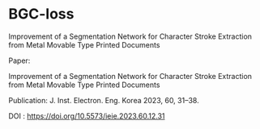 # BGC-loss
Improvement of a Segmentation Network for Character Stroke Extraction from Metal Movable Type Printed Documents

Paper:

Improvement of a Segmentation Network for Character Stroke Extraction from Metal Movable Type Printed Documents

Publication:  J. Inst. Electron. Eng. Korea 2023, 60, 31–38.

DOI : https://doi.org/10.5573/ieie.2023.60.12.31
